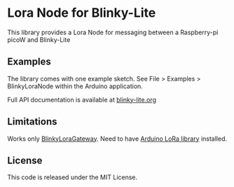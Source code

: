# Lora Node for Blinky-Lite

This library provides a Lora Node for  messaging between 
a Raspberry-pi picoW and Blinky-Lite

## Examples

The library comes with one example sketch. See File > Examples > BlinkyLoraNode
within the Arduino application.

Full API documentation is available at [blinky-lite.org](https://blinky-lite.org)

## Limitations

Works only [BlinkyLoraGateway](https://github.com/Blinky-Lite/Arduino-BlinkyLoraGateway). Need to have [Arduino LoRa library](https://github.com/sandeepmistry/arduino-LoRa) installed.

## License

This code is released under the MIT License.
